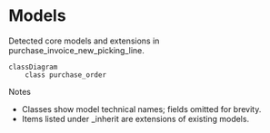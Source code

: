 # Models

Detected core models and extensions in purchase_invoice_new_picking_line.

```mermaid
classDiagram
    class purchase_order
```

Notes
- Classes show model technical names; fields omitted for brevity.
- Items listed under _inherit are extensions of existing models.

